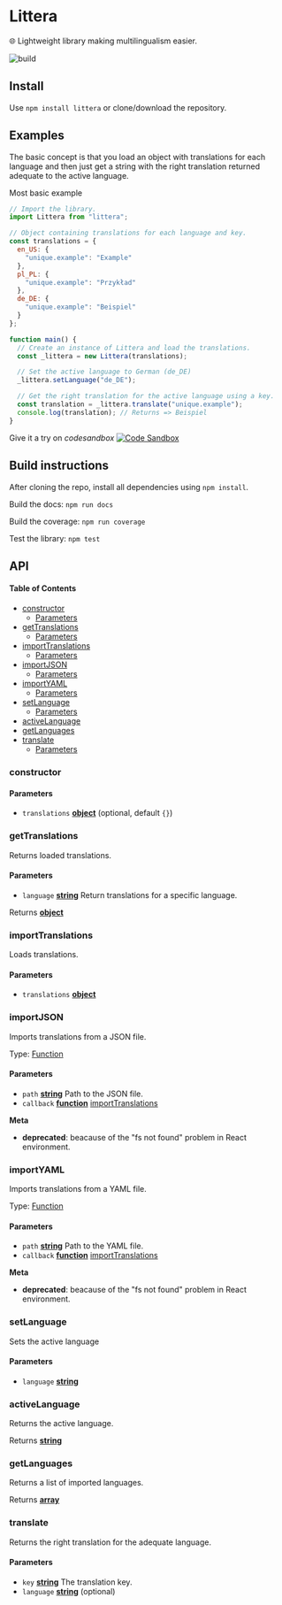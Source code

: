 # Littera

🌐 Lightweight library making multilingualism easier.

![build](https://travis-ci.com/DRFR0ST/Littera.svg?branch=master)

## Install

Use `npm install littera` or clone/download the repository.

## Examples

The basic concept is that you load an object with translations for each language and then just get a string with the right translation returned adequate to the active language.

Most basic example

```javascript
// Import the library.
import Littera from "littera";

// Object containing translations for each language and key.
const translations = {
  en_US: {
    "unique.example": "Example"
  },
  pl_PL: {
    "unique.example": "Przykład"
  },
  de_DE: {
    "unique.example": "Beispiel"
  }
};

function main() {
  // Create an instance of Littera and load the translations.
  const _littera = new Littera(translations);

  // Set the active language to German (de_DE)
  _littera.setLanguage("de_DE");

  // Get the right translation for the active language using a key.
  const translation = _littera.translate("unique.example");
  console.log(translation); // Returns => Beispiel
}
```

Give it a try on _codesandbox_
[![Code Sandbox](https://codesandbox.io/static/img/play-codesandbox.svg)](https://codesandbox.io/s/n5wlmrwwm4)

## Build instructions

After cloning the repo, install all dependencies using `npm install`.

Build the docs:
`npm run docs`

Build the coverage:
`npm run coverage`

Test the library:
`npm test`

## API

<!-- Generated by documentation.js. Update this documentation by updating the source code. -->

#### Table of Contents

-   [constructor](#constructor)
    -   [Parameters](#parameters)
-   [getTranslations](#gettranslations)
    -   [Parameters](#parameters-1)
-   [importTranslations](#importtranslations)
    -   [Parameters](#parameters-2)
-   [importJSON](#importjson)
    -   [Parameters](#parameters-3)
-   [importYAML](#importyaml)
    -   [Parameters](#parameters-4)
-   [setLanguage](#setlanguage)
    -   [Parameters](#parameters-5)
-   [activeLanguage](#activelanguage)
-   [getLanguages](#getlanguages)
-   [translate](#translate)
    -   [Parameters](#parameters-6)

### constructor

#### Parameters

-   `translations` **[object](https://developer.mozilla.org/docs/Web/JavaScript/Reference/Global_Objects/Object)**  (optional, default `{}`)

### getTranslations

Returns loaded translations.

#### Parameters

-   `language` **[string](https://developer.mozilla.org/docs/Web/JavaScript/Reference/Global_Objects/String)** Return translations for a specific language.

Returns **[object](https://developer.mozilla.org/docs/Web/JavaScript/Reference/Global_Objects/Object)** 

### importTranslations

Loads translations.

#### Parameters

-   `translations` **[object](https://developer.mozilla.org/docs/Web/JavaScript/Reference/Global_Objects/Object)** 

### importJSON

Imports translations from a JSON file.

Type: [Function](https://developer.mozilla.org/docs/Web/JavaScript/Reference/Statements/function)

#### Parameters

-   `path` **[string](https://developer.mozilla.org/docs/Web/JavaScript/Reference/Global_Objects/String)** Path to the JSON file.
-   `callback` **[function](https://developer.mozilla.org/docs/Web/JavaScript/Reference/Statements/function)** [importTranslations](#importtranslations)

**Meta**

-   **deprecated**: beacause of the "fs not found" problem in React environment.


### importYAML

Imports translations from a YAML file.

Type: [Function](https://developer.mozilla.org/docs/Web/JavaScript/Reference/Statements/function)

#### Parameters

-   `path` **[string](https://developer.mozilla.org/docs/Web/JavaScript/Reference/Global_Objects/String)** Path to the YAML file.
-   `callback` **[function](https://developer.mozilla.org/docs/Web/JavaScript/Reference/Statements/function)** [importTranslations](#importtranslations)

**Meta**

-   **deprecated**: beacause of the "fs not found" problem in React environment.


### setLanguage

Sets the active language

#### Parameters

-   `language` **[string](https://developer.mozilla.org/docs/Web/JavaScript/Reference/Global_Objects/String)** 

### activeLanguage

Returns the active language.

Returns **[string](https://developer.mozilla.org/docs/Web/JavaScript/Reference/Global_Objects/String)** 

### getLanguages

Returns a list of imported languages.

Returns **[array](https://developer.mozilla.org/docs/Web/JavaScript/Reference/Global_Objects/Array)** 

### translate

Returns the right translation for the adequate language.

#### Parameters

-   `key` **[string](https://developer.mozilla.org/docs/Web/JavaScript/Reference/Global_Objects/String)** The translation key.
-   `language` **[string](https://developer.mozilla.org/docs/Web/JavaScript/Reference/Global_Objects/String)** (optional)
